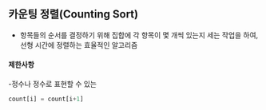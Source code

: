 ## 카운팅 정렬(Counting Sort)
- 항목들의 순서를 결정하기 위해 집합에 각 항목이 몇 개씩 있는지 세는 작업을 하여, 선형 시간에 정렬하는 효율적인 알고리즘
#### 제한사항
-정수나 정수로 표현할 수 있는
```py
count[i] = count[i+1]
```